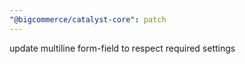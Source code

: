 ```yaml
---
"@bigcommerce/catalyst-core": patch
---
```


update multiline form-field to respect required settings
